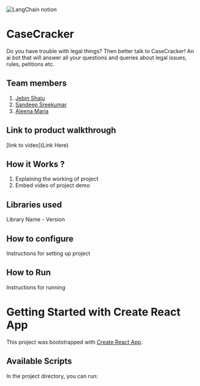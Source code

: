 

![LangChain notion](https://github.com/TH-Activities/saturday-hack-night-template/assets/117498997/af58a18d-932c-4ee7-870b-20820cfa3f3f)




# CaseCracker
Do you have trouble with legal things? Then better talk to CaseCracker! An ai bot that will answer all your questions and queries about legal issues, rules, petitions etc.
## Team members
1. [Jebin Shaju](https://github.com/TH-Activities/saturday-hack-night-template)
2. [Sandeep Sreekumar](https://github.com/TH-Activities/saturday-hack-night-template)
3. [Aleena Maria]()
## Link to product walkthrough
[link to video](Link Here)
## How it Works ?
1. Explaining the working of project
2. Embed video of project demo
## Libraries used
Library Name - Version
## How to configure
Instructions for setting up project
## How to Run
Instructions for running


# Getting Started with Create React App

This project was bootstrapped with [Create React App](https://github.com/facebook/create-react-app).

## Available Scripts

In the project directory, you can run:

